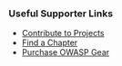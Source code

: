 ### Useful Supporter Links
* [Contribute to Projects](https://owasp.org/projects/)
* [Find a Chapter](https://owasp.org/chapters/)
* [Purchase OWASP Gear](https://owasp.org/store/)

